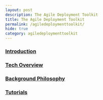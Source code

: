 ```yaml
---
layout: post
description: The Agile Deployment Toolkit
title: The Agile Deployment Toolkit
permalink: /agiledeploymenttoolkit/
hide: true
category: agiledeploymenttoolkit
---
```


### [Introduction](https://www.codebreakers.uk/introduction/)

### [Tech Overview](https://www.codebreakers.uk/agiledeploymenttoolkittechoverview/) 

### [Background Philosophy](https://www.codebreakers.uk/backgroundphilosophy/)

### [Tutorials](https://www.codebreakers.uk/tutorials/)
